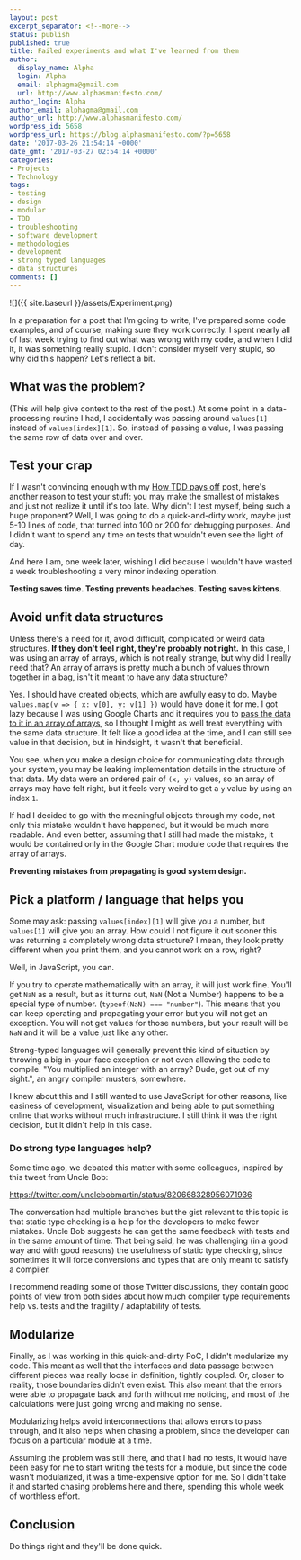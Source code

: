 ```yaml
---
layout: post
excerpt_separator: <!--more-->
status: publish
published: true
title: Failed experiments and what I've learned from them
author:
  display_name: Alpha
  login: Alpha
  email: alphagma@gmail.com
  url: http://www.alphasmanifesto.com/
author_login: Alpha
author_email: alphagma@gmail.com
author_url: http://www.alphasmanifesto.com/
wordpress_id: 5658
wordpress_url: https://blog.alphasmanifesto.com/?p=5658
date: '2017-03-26 21:54:14 +0000'
date_gmt: '2017-03-27 02:54:14 +0000'
categories:
- Projects
- Technology
tags:
- testing
- design
- modular
- TDD
- troubleshooting
- software development
- methodologies
- development
- strong typed languages
- data structures
comments: []
---
```


![]({{ site.baseurl }}/assets/Experiment.png)

In a preparation for a post that I'm going to write, I've prepared some code examples, and of course, making sure they work correctly. I spent nearly all of last week trying to find out what was wrong with my code, and when I did it, it was something really stupid. I don't consider myself very stupid, so why did this happen? Let's reflect a bit.

<!--more-->

## What was the problem?

(This will help give context to the rest of the post.) At some point in a data-processing routine I had, I accidentally was passing around `values[1]` instead of `values[index][1]`. So, instead of passing a value, I was passing the same row of data over and over.

## Test your crap

If I wasn't convincing enough with my [How TDD pays off](https://blog.alphasmanifesto.com/2015/03/30/how-tdd-pays-off/) post, here's another reason to test your stuff: you may make the smallest of mistakes and just not realize it until it's too late. Why didn't I test myself, being such a huge proponent? Well, I was going to do a quick-and-dirty work, maybe just 5-10 lines of code, that turned into 100 or 200 for debugging purposes. And I didn't want to spend any time on tests that wouldn't even see the light of day.

And here I am, one week later, wishing I did because I wouldn't have wasted a week troubleshooting a very minor indexing operation.

**Testing saves time. Testing prevents headaches. Testing saves kittens.**

## Avoid unfit data structures

Unless there's a need for it, avoid difficult, complicated or weird data structures. **If they don't feel right, they're probably not right.** In this case, I was using an array of arrays, which is not really strange, but why did I really need that? An array of arrays is pretty much a bunch of values thrown together in a bag, isn't it meant to have any data structure?

Yes. I should have created objects, which are awfully easy to do. Maybe `values.map(v => { x: v[0], y: v[1] })` would have done it for me. I got lazy because I was using Google Charts and it requires you to [pass the data to it in an array of arrays](https://developers.google.com/chart/interactive/docs/basic_preparing_data), so I thought I might as well treat everything with the same data structure. It felt like a good idea at the time, and I can still see value in that decision, but in hindsight, it wasn't that beneficial.

You see, when you make a design choice for communicating data through your system, you may be leaking implementation details in the structure of that data. My data were an ordered pair of `(x, y)` values, so an array of arrays may have felt right, but it feels very weird to get a `y` value by using an index `1`.

If had I decided to go with the meaningful objects through my code, not only this mistake wouldn't have happened, but it would be much more readable. And even better, assuming that I still had made the mistake, it would be contained only in the Google Chart module code that requires the array of arrays.

**Preventing mistakes from propagating is good system design.**

## Pick a platform / language that helps you

Some may ask: passing `values[index][1]` will give you a number, but `values[1]` will give you an array. How could I not figure it out sooner this was returning a completely wrong data structure? I mean, they look pretty different when you print them, and you cannot work on a row, right?

Well, in JavaScript, you can.

If you try to operate mathematically with an array, it will just work fine. You'll get `NaN` as a result, but as it turns out, `NaN` (Not a Number) happens to be a special type of number. (`typeof(NaN) === "number"`). This means that you can keep operating and propagating your error but you will not get an exception. You will not get values for those numbers, but your result will be `NaN` and it will be a value just like any other.

Strong-typed languages will generally prevent this kind of situation by throwing a big in-your-face exception or not even allowing the code to compile. "You multiplied an integer with an array? Dude, get out of my sight.", an angry compiler musters, somewhere.

I knew about this and I still wanted to use JavaScript for other reasons, like easiness of development, visualization and being able to put something online that works without much infrastructure. I still think it was the right decision, but it didn't help in this case.

### Do strong type languages help?

Some time ago, we debated this matter with some colleagues, inspired by this tweet from Uncle Bob:

https://twitter.com/unclebobmartin/status/820668328956071936

The conversation had multiple branches but the gist relevant to this topic is that static type checking is a help for the developers to make fewer mistakes. Uncle Bob suggests he can get the same feedback with tests and in the same amount of time. That being said, he was challenging (in a good way and with good reasons) the usefulness of static type checking, since sometimes it will force conversions and types that are only meant to satisfy a compiler.

I recommend reading some of those Twitter discussions, they contain good points of view from both sides about how much compiler type requirements help vs. tests and the fragility / adaptability of tests.

## Modularize

Finally, as I was working in this quick-and-dirty PoC, I didn't modularize my code. This meant as well that the interfaces and data passage between different pieces was really loose in definition, tightly coupled. Or, closer to reality, those boundaries didn't even exist. This also meant that the errors were able to propagate back and forth without me noticing, and most of the calculations were just going wrong and making no sense.

Modularizing helps avoid interconnections that allows errors to pass through, and it also helps when chasing a problem, since the developer can focus on a particular module at a time.

Assuming the problem was still there, and that I had no tests, it would have been easy for me to start writing the tests for a module, but since the code wasn't modularized, it was a time-expensive option for me. So I didn't take it and started chasing problems here and there, spending this whole week of worthless effort.

## Conclusion

Do things right and they'll be done quick.
